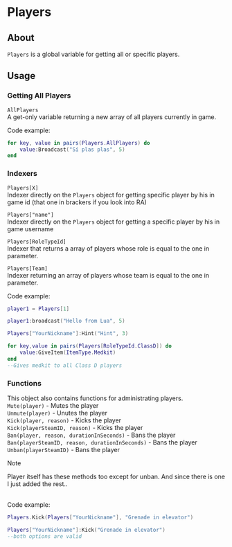 # Players

## About
`Players` is a global variable for getting all or specific players.

## Usage

### Getting All Players
`AllPlayers`<br>
A get-only variable returning a new array of all players currently in game.

Code example:
```lua
for key, value in pairs(Players.AllPlayers) do
    value:Broadcast("Sí plas plas", 5)
end
```

### Indexers
`Players[X]`<br>
Indexer directly on the `Players` object for getting specific player by his in game id (that one in brackers if you look into RA)<br>

`Players["name"]`<br>
Indexer directly on the `Players` object for getting a specific player by his in game username<br>

`Players[RoleTypeId]`<br>
Indexer that returns a array of players whose role is equal to the one in parameter.<br>

`Players[Team]`<br>
Indexer returning an array of players whose team is equal to the one in parameter.<br>


Code example:
```lua
player1 = Players[1]

player1:broadcast("Hello from Lua", 5)

Players["YourNickname"]:Hint("Hint", 3)
```

```lua
for key,value in pairs(Players[RoleTypeId.ClassD]) do
    value:GiveItem(ItemType.Medkit)
end
--Gives medkit to all Class D players
```

### Functions
This object also contains functions for administrating players.<br>
`Mute(player)` - Mutes the player<br>
`Unmute(player)` - Unutes the player<br>
`Kick(player, reason)` - Kicks the player<br>
`Kick(playerSteamID, reason)` - Kicks the player<br>
`Ban(player, reason, durationInSeconds)` - Bans the player<br>
`Ban(playerSteamID, reason, durationInSeconds)` - Bans the player<br>
`Unban(playerSteamID)` - Bans the player<br>

> [!NOTE]
> Player itself has these methods too except for unban. And since there is one I just added the rest..

<br>
Code example:

```lua
Players.Kick(Players["YourNickname"], "Grenade in elevator")

Players["YourNickname"]:Kick("Grenade in elevator")
--both options are valid
```

